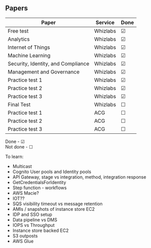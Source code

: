 ## Papers

| Paper | Service | Done |
| ----- | ------- | ---- |
| Free test | Whizlabs | &#9745; |
| Analytics | Whizlabs | &#9745; |
| Internet of Things | Whizlabs | &#9745; |
| Machine Learning | Whizlabs | &#9745; |
| Security, Identity, and Compliance | Whizlabs | &#9745; |
| Management and Governance | Whizlabs | &#9745; |
| Practice test 1 | Whizlabs | &#9745; |
| Practice test 2 | Whizlabs | &#9745; |
| Practice test 3 | Whizlabs | &#9745; |
| Final Test | Whizlabs | &#9744; |
| Practice test 1 | ACG | &#9744; |
| Practice test 2 | ACG | &#9744; |
| Practice test 3 | ACG | &#9744; |

Done - &#9745; <br>
Not done - &#9744;

To learn:

- Multicast
- Cognito User pools and Identity pools
- API Gateway, stage vs integration, method, integration response
- GetCredentialsForIdentity
- Step function - workflows
- AWS Macie?
- IOT??
- SQS visibility timeout vs message retention
- AMIs / snapshots of instance store EC2
- IDP and SSO setup
- Data pipeline vs DMS
- IOPS vs Throughput
- Instance store backed EC2
- S3 outposts
- AWS Glue
